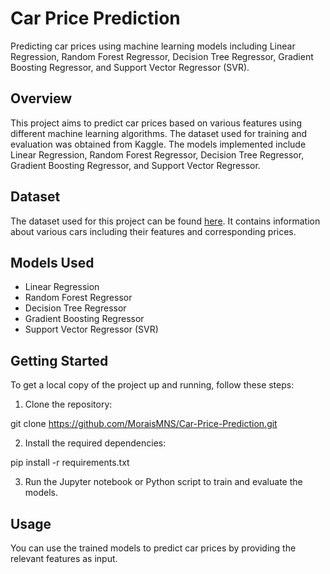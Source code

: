 # Car Price Prediction

Predicting car prices using machine learning models including Linear Regression, Random Forest Regressor, Decision Tree Regressor, Gradient Boosting Regressor, and Support Vector Regressor (SVR).

## Overview

This project aims to predict car prices based on various features using different machine learning algorithms. The dataset used for training and evaluation was obtained from Kaggle. The models implemented include Linear Regression, Random Forest Regressor, Decision Tree Regressor, Gradient Boosting Regressor, and Support Vector Regressor.

## Dataset

The dataset used for this project can be found [here](https://www.kaggle.com/datasets/deepcontractor/car-price-prediction-challenge/data). It contains information about various cars including their features and corresponding prices.

## Models Used

- Linear Regression
- Random Forest Regressor
- Decision Tree Regressor
- Gradient Boosting Regressor
- Support Vector Regressor (SVR)

## Getting Started

To get a local copy of the project up and running, follow these steps:

1. Clone the repository:

git clone https://github.com/MoraisMNS/Car-Price-Prediction.git

2. Install the required dependencies:
   
pip install -r requirements.txt

3. Run the Jupyter notebook or Python script to train and evaluate the models.

## Usage

You can use the trained models to predict car prices by providing the relevant features as input.
